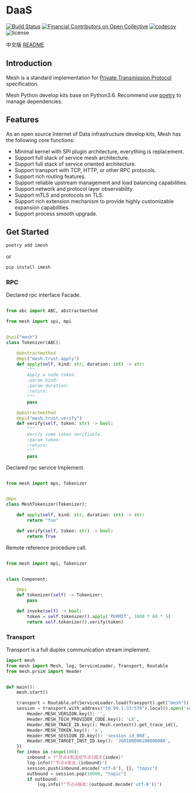 # DaaS

[![Build Status](https://travis-ci.org/ducesoft/babel.svg?branch=master)](https://travis-ci.org/ducesoft/babel)
[![Financial Contributors on Open Collective](https://opencollective.com/babel/all/badge.svg?label=financial+contributors)](https://opencollective.com/babel) [![codecov](https://codecov.io/gh/babel/babel/branch/master/graph/badge.svg)](https://codecov.io/gh/babel/babel)
![license](https://img.shields.io/github/license/ducesoft/babel.svg)

中文版 [README](README_CN.md)

## Introduction

Mesh is a standard implementation for [Private Transmission Protocol](Specifications.md) specification.

Mesh Python develop kits base on Python3.6. Recommend use [poetry](https://github.com/python-poetry/poetry) to manage
dependencies.

## Features

As an open source Internet of Data infrastructure develop kits, Mesh has the following core functions:

* Minimal kernel with SPI plugin architecture, everything is replacement.
* Support full stack of service mesh architecture.
* Support full stack of service oriented architecture.
* Support transport with TCP, HTTP, or other RPC protocols.
* Support rich routing features.
* Support reliable upstream management and load balancing capabilities.
* Support network and protocol layer observability.
* Support mTLS and protocols on TLS.
* Support rich extension mechanism to provide highly customizable expansion capabilities.
* Support process smooth upgrade.

## Get Started

```bash
poetry add imesh
```

or

```bash
pip install imesh
```

### RPC

Declared rpc interface Facade.

```python

from abc import ABC, abstractmethod

from mesh import spi, mpi


@spi("mesh")
class Tokenizer(ABC):

    @abstractmethod
    @mpi("mesh.trust.apply")
    def apply(self, kind: str, duration: int) -> str:
        """
        Apply a node token.
        :param kind:
        :param duration:
        :return:
        """
        pass

    @abstractmethod
    @mpi("mesh.trust.verify")
    def verify(self, token: str) -> bool:
        """
        Verify some token verifiable.
        :param token:
        :return:
        """
        pass
```

Declared rpc service Implement.

```python

from mesh import mps, Tokenizer


@mps
class MeshTokenizer(Tokenizer):

    def apply(self, kind: str, duration: int) -> str:
        return "foo"

    def verify(self, token: str) -> bool:
        return True
```

Remote reference procedure call.

```python

from mesh import mpi, Tokenizer


class Component:

    @mpi
    def tokenizer(self) -> Tokenizer:
        pass

    def invoke(self) -> bool:
        token = self.tokenizer().apply('PERMIT', 1000 * 60 * 5)
        return self.tokenizer().verify(token)


```

### Transport

Transport is a full duplex communication stream implement.

```python
import mesh
from mesh import Mesh, log, ServiceLoader, Transport, Routable
from mesh.prsim import Header


def main():
    mesh.start()

    transport = Routable.of(ServiceLoader.load(Transport).get("mesh"))
    session = transport.with_address("10.99.1.33:570").local().open('session_id_008', {
        Header.MESH_VERSION.key(): '',
        Header.MESH_TECH_PROVIDER_CODE.key(): 'LX',
        Header.MESH_TRACE_ID.key(): Mesh.context().get_trace_id(),
        Header.MESH_TOKEN.key(): 'x',
        Header.MESH_SESSION_ID.key(): 'session_id_008',
        Header.MESH_TARGET_INST_ID.key(): 'JG0100000100000000',
    })
    for index in range(100):
        inbound = f"节点4发送给节点5报文{index}"
        log.info(f"节点4发送:{inbound}")
        session.push(inbound.encode('utf-8'), {}, "topic")
        outbound = session.pop(10000, "topic")
        if outbound:
            log.info(f"节点4接收:{outbound.decode('utf-8')}")

```
